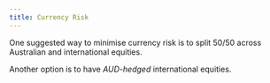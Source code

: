 ```yaml
---
title: Currency Risk
---
```


One suggested way to minimise currency risk is to split 50/50 across Australian and international equities.

Another option is to have *AUD-hedged* international equities.

